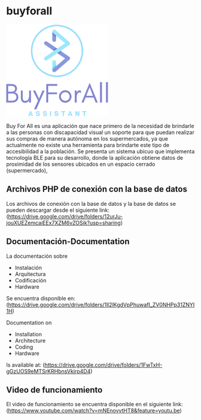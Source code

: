 # buyforall
![GitHub Logo](/app/src/main/res/drawable/logo.png)

Buy For All es una aplicación que nace primero de la necesidad de brindarle a las personas con discapacidad visual un soporte para que puedan realizar sus compras de manera autónoma en los supermercados, ya que actualmente no existe una herramienta para brindarte este tipo de accesibilidad a la población. Se presenta un sistema ubicuo que implementa tecnología BLE para su desarrollo, donde la aplicación obtiene datos de proximidad de los sensores ubicados en un espacio cerrado (supermercado), 

## Archivos PHP de conexión con la base de datos 

Los archivos de conexión con la base de datos y la base de datos se pueden descargar desde el siguiente link:
(<https://drive.google.com/drive/folders/12urJu-jouXUEZemcaiEEx7XZM6vZOSik?usp=sharing>)

## Documentación-Documentation
La documentación sobre
* Instalación
* Arquitectura 
* Codificación 
* Hardware<br/>

Se encuentra disponible en:
(<https://drive.google.com/drive/folders/1ll2lKgdVpPhuwafI_ZV0NHPp31ZNYI1H>)<br/>

Documentation on 
* Installation
* Architecture
* Coding
* Hardware <br/>

Is available at:
(<https://drive.google.com/drive/folders/1FwTxH-gGzUOS9eMTSrKRHbnsVkjrp4D4>)

## Video de funcionamiento
El video de funcionamiento se encuentra disponible en el siguiente link:
(<https://www.youtube.com/watch?v=mNEnovvtHT8&feature=youtu.be>)

